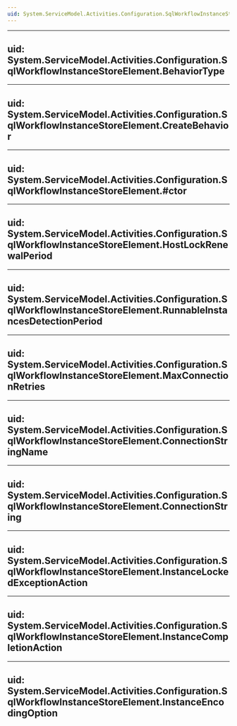 ```yaml
---
uid: System.ServiceModel.Activities.Configuration.SqlWorkflowInstanceStoreElement
---
```


---
uid: System.ServiceModel.Activities.Configuration.SqlWorkflowInstanceStoreElement.BehaviorType
---

---
uid: System.ServiceModel.Activities.Configuration.SqlWorkflowInstanceStoreElement.CreateBehavior
---

---
uid: System.ServiceModel.Activities.Configuration.SqlWorkflowInstanceStoreElement.#ctor
---

---
uid: System.ServiceModel.Activities.Configuration.SqlWorkflowInstanceStoreElement.HostLockRenewalPeriod
---

---
uid: System.ServiceModel.Activities.Configuration.SqlWorkflowInstanceStoreElement.RunnableInstancesDetectionPeriod
---

---
uid: System.ServiceModel.Activities.Configuration.SqlWorkflowInstanceStoreElement.MaxConnectionRetries
---

---
uid: System.ServiceModel.Activities.Configuration.SqlWorkflowInstanceStoreElement.ConnectionStringName
---

---
uid: System.ServiceModel.Activities.Configuration.SqlWorkflowInstanceStoreElement.ConnectionString
---

---
uid: System.ServiceModel.Activities.Configuration.SqlWorkflowInstanceStoreElement.InstanceLockedExceptionAction
---

---
uid: System.ServiceModel.Activities.Configuration.SqlWorkflowInstanceStoreElement.InstanceCompletionAction
---

---
uid: System.ServiceModel.Activities.Configuration.SqlWorkflowInstanceStoreElement.InstanceEncodingOption
---
